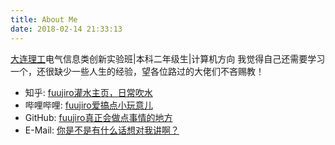 ```yaml
---
title: About Me
date: 2018-02-14 21:33:13
---
```


[大连理工](https://www.dlut.edu.cn/)电气信息类创新实验班|本科二年级生|计算机方向
我觉得自己还需要学习一个，还很缺少一些人生的经验，望各位路过的大佬们不吝赐教！

 * 知乎: [fuujiro灌水主页，日常吹水](https://www.zhihu.com/people/fuujiro)
 * 哔哩哔哩: [fuujiro爱搞点小玩意儿](https://space.bilibili.com/81270094/#/)
 * GitHub: [fuujiro真正会做点事情的地方](https://github.com/fuujiro)
 * E-Mail: [你是不是有什么话想对我讲啊？](mailto:fuujiro@foxmail.com)



